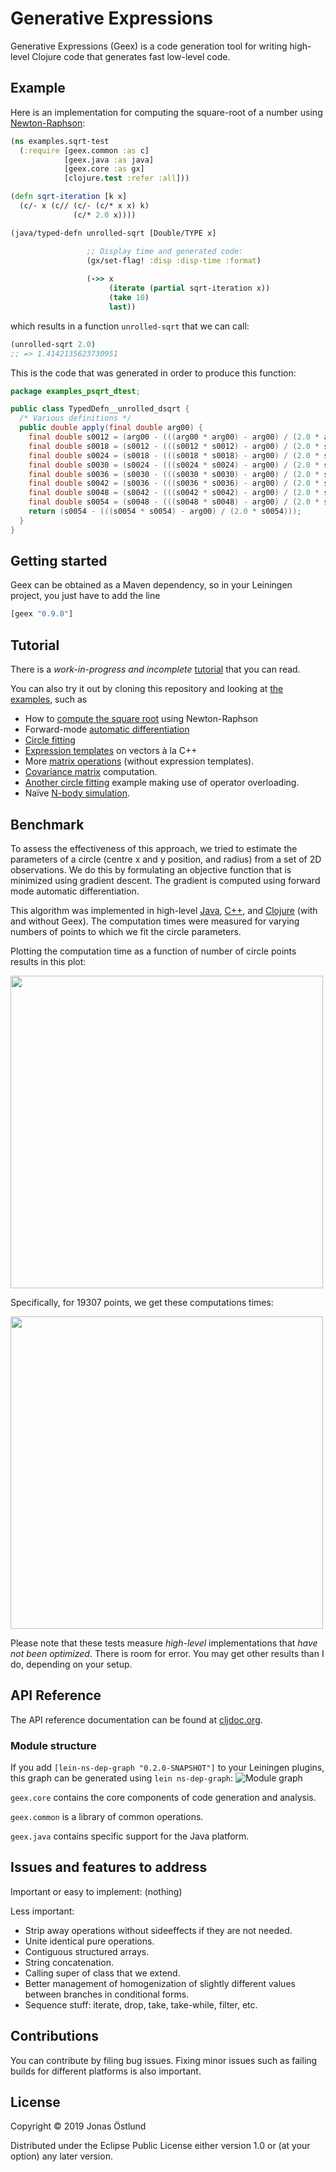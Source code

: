 # Generative Expressions

Generative Expressions (Geex) is a code generation tool for writing high-level Clojure code that generates fast low-level code.

## Example

Here is an implementation for computing the square-root of a number using [Newton-Raphson](https://en.wikipedia.org/wiki/Newton%27s_method):
```clj
(ns examples.sqrt-test
  (:require [geex.common :as c]
            [geex.java :as java]
            [geex.core :as gx]
            [clojure.test :refer :all]))

(defn sqrt-iteration [k x]
  (c/- x (c// (c/- (c/* x x) k)
              (c/* 2.0 x))))

(java/typed-defn unrolled-sqrt [Double/TYPE x]

                 ;; Display time and generated code:
                 (gx/set-flag! :disp :disp-time :format)
                 
                 (->> x
                      (iterate (partial sqrt-iteration x))
                      (take 10)
                      last))
```
which results in a function ```unrolled-sqrt``` that we can call:
```clj
(unrolled-sqrt 2.0)
;; => 1.4142135623730951
```

This is the code that was generated in order to produce this function:
```java
package examples_psqrt_dtest;

public class TypedDefn__unrolled_dsqrt {
  /* Various definitions */
  public double apply(final double arg00) {
    final double s0012 = (arg00 - (((arg00 * arg00) - arg00) / (2.0 * arg00)));
    final double s0018 = (s0012 - (((s0012 * s0012) - arg00) / (2.0 * s0012)));
    final double s0024 = (s0018 - (((s0018 * s0018) - arg00) / (2.0 * s0018)));
    final double s0030 = (s0024 - (((s0024 * s0024) - arg00) / (2.0 * s0024)));
    final double s0036 = (s0030 - (((s0030 * s0030) - arg00) / (2.0 * s0030)));
    final double s0042 = (s0036 - (((s0036 * s0036) - arg00) / (2.0 * s0036)));
    final double s0048 = (s0042 - (((s0042 * s0042) - arg00) / (2.0 * s0042)));
    final double s0054 = (s0048 - (((s0048 * s0048) - arg00) / (2.0 * s0048)));
    return (s0054 - (((s0054 * s0054) - arg00) / (2.0 * s0054)));
  }
}
```

## Getting started

Geex can be obtained as a Maven dependency, so in your Leiningen project, you just have to add the line
```clj
[geex "0.9.0"]
```

## Tutorial

There is a *work-in-progress and incomplete* [tutorial](doc/tutorial.md) that you can read.

You can also try it out by cloning this repository and looking at [the examples](test/examples), such as 
  * How to [compute the square root](test/examples/sqrt_test.clj) using Newton-Raphson
  * Forward-mode [automatic differentiation](test/examples/ad_test.clj)
  * [Circle fitting](test/examples/circle_fit_test.clj)
  * [Expression templates](test/examples/expr_templates_test.clj) on vectors à la C++
  * More [matrix operations](test/examples/matrix_test.clj) (without expression templates).
  * [Covariance matrix](test/examples/covariance_test.clj) computation.
  * [Another circle fitting](test/examples/cljd_circle_test.clj) example making use of operator overloading.
  * Naïve [N-body simulation](test/examples/nbody_test.clj).

## Benchmark

To assess the effectiveness of this approach, we tried to estimate the parameters of a circle (centre x and y position, and radius) from a set of 2D observations. We do this by formulating an objective function that is minimized using gradient descent. The gradient is computed using forward mode automatic differentiation.

This algorithm was implemented in high-level [Java](https://github.com/jonasseglare/cljd2019/blob/master/srcjava/cljd/CircleOpt.java), [C++](https://github.com/jonasseglare/cljd2019/blob/master/cpp/circleopt.cpp), and [Clojure](https://github.com/jonasseglare/cljd2019/blob/master/src/cljd/circle.clj) (with and without Geex). The computation times were measured for varying numbers of points to which we fit the circle parameters.

Plotting the computation time as a function of number of circle points results in this plot:

<img src="circlelines.png" width="500">


Specifically, for 19307 points, we get these computations times:

<img src="circlebars.png" width="500">

Please note that these tests measure *high-level* implementations that *have not been optimized*. There is room for error. You may get other results than I do, depending on your setup.

## API Reference

The API reference documentation can be found at [cljdoc.org](https://cljdoc.org/d/geex/geex/CURRENT).

### Module structure
If you add ```[lein-ns-dep-graph "0.2.0-SNAPSHOT"]``` to your Leiningen plugins, this graph can be generated using ```lein ns-dep-graph```:
![Module graph](ns-dep-graph.png)

```geex.core``` contains the core components of code generation and analysis.

```geex.common``` is a library of common operations.

```geex.java``` contains specific support for the Java platform.

## Issues and features to address

Important or easy to implement:
  (nothing)

Less important:
 * Strip away operations without sideeffects if they are not needed.
 * Unite identical pure operations.
 * Contiguous structured arrays.
 * String concatenation.
 * Calling super of class that we extend.
 * Better management of homogenization of slightly different values between branches in conditional forms.
 * Sequence stuff: iterate, drop, take, take-while, filter, etc.

## Contributions

You can contribute by filing bug issues. Fixing minor issues such as failing builds for different platforms is also important.

## License

Copyright © 2019 Jonas Östlund

Distributed under the Eclipse Public License either version 1.0 or (at
your option) any later version.
